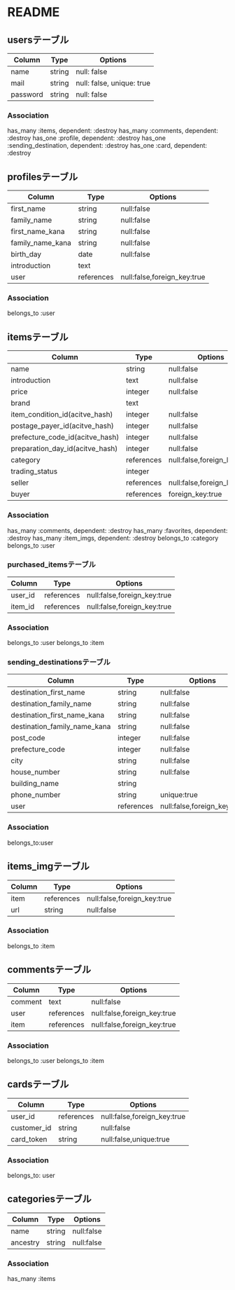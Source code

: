 # README

## usersテーブル

|Column|Type|Options|
|------|----|-------|
|name|string|null: false|
|mail|string|null: false, unique: true|
|password|string|null: false|

### Association
has_many :items, dependent: :destroy
has_many :comments, dependent: :destroy
has_one :profile, dependent: :destroy
has_one :sending_destination, dependent: :destroy
has_one :card, dependent: :destroy

## profilesテーブル

|Column|Type|Options|
|------|----|-------|
|first_name|string|null:false|
|family_name|string|null:false|
|first_name_kana|string|null:false|
|family_name_kana|string|null:false|
|birth_day|date|null:false|
|introduction|text|
|user|references|null:false,foreign_key:true|

### Association
belongs_to :user

## itemsテーブル

|Column|Type|Options|
|------|----|-------|
|name|string|null:false|
|introduction|text|null:false|
|price|integer|null:false|
|brand|text|
|item_condition_id(acitve_hash)|integer|null:false|
|postage_payer_id(acitve_hash)|integer|null:false|
|prefecture_code_id(acitve_hash)|integer|null:false|
|preparation_day_id(acitve_hash)|integer|null:false|
|category|references|null:false,foreign_key:true|
|trading_status|integer|
|seller|references|null:false,foreign_key:true|
|buyer|references|foreign_key:true|

### Association
has_many :comments, dependent: :destroy
has_many :favorites, dependent: :destroy
has_many :item_imgs, dependent: :destroy
belongs_to :category
belongs_to :user

### purchased_itemsテーブル

|Column|Type|Options|
|------|----|-------|
|user_id|references|null:false,foreign_key:true|
|item_id|references|null:false,foreign_key:true|

### Association
belongs_to :user
belongs_to :item

### sending_destinationsテーブル
|Column|Type|Options|
|------|----|-------|
|destination_first_name|string|null:false|
|destination_family_name|string|null:false|
|destination_first_name_kana|string|null:false|
|destination_family_name_kana|string|null:false|
|post_code|integer|null:false|
|prefecture_code|integer|null:false|
|city|string|null:false|
|house_number|string|null:false|
|building_name|string|
|phone_number|string|unique:true|
|user|references|null:false,foreign_key:true|

### Association
belongs_to:user

## items_imgテーブル

|Column|Type|Options|
|------|----|-------|
|item|references|null:false,foreign_key:true|
|url|string|null:false|

### Association
belongs_to :item

## commentsテーブル

|Column|Type|Options|
|------|----|-------|
|comment|text|null:false|
|user|references|null:false,foreign_key:true|
|item|references|null:false,foreign_key:true|

### Association
belongs_to :user
belongs_to :item

## cardsテーブル

|Column|Type|Options|
|------|----|-------|
|user_id|references|null:false,foreign_key:true|
|customer_id|string|null:false|
|card_token|string|null:false,unique:true|

### Association
belongs_to: user

## categoriesテーブル

|Column|Type|Options|
|------|----|-------|
|name|string|null:false|
|ancestry|string|null:false|

### Association
has_many :items
